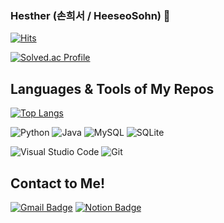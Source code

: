 ### Hesther (손희서 / HeeseoSohn) 👋

<!--
**hesthers/hesthers** is a ✨ _special_ ✨ repository because its `README.md` (this file) appears on your GitHub profile.

Here are some ideas to get you started:

- 🔭 I’m currently working on ...
- 🌱 I’m currently learning ...
- 👯 I’m looking to collaborate on ...
- 🤔 I’m looking for help with ...
- 💬 Ask me about ...
- 📫 How to reach me: ...
- 😄 Pronouns: ...
- ⚡ Fun fact: ...
-->

[![Hits](https://hits.seeyoufarm.com/api/count/incr/badge.svg?url=https%3A%2F%2Fgithub.com%2Fhesthers%2Fhesthers&count_bg=%23BAB3CD&title_bg=%23807A99&icon=adblock.svg&icon_color=%23A09AAF&title=hits&edge_flat=true)](https://hits.seeyoufarm.com)

[![Solved.ac Profile](http://mazassumnida.wtf/api/v2/generate_badge?boj=hesther38&show_icons=true&theme=cobalt)](https://solved.ac/hesther38/)

## Languages & Tools of My Repos
[![Top Langs](https://github-readme-stats.vercel.app/api/top-langs/?username=hesthers&layout=compact&langs_count=10&exclude_repo=hesthers.github.io)](https://github.com/hesthers/hesthers)

![Python](https://img.shields.io/badge/Python-3776AB.svg?&style=for-the-badge&logo=Python&logoColor=white)
![Java](https://img.shields.io/badge/Java-007396.svg?&style=for-the-badge&logo=Java&logoColor=white)
![MySQL](https://img.shields.io/badge/MySQL-4479A1.svg?&style=for-the-badge&logo=MySQL&logoColor=white)
![SQLite](https://img.shields.io/badge/SQLite-003B57.svg?&style=for-the-badge&logo=SQLite&logoColor=white)

![Visual Studio Code](https://img.shields.io/badge/Visual%20Studio%20Code-007ACC.svg?&style=for-the-badge&logo=Visual%20Studio%20Code&logoColor=white)
![Git](https://img.shields.io/badge/Git-F05032.svg?&style=for-the-badge&logo=Git&logoColor=white)

## Contact to Me!
[![Gmail Badge](https://img.shields.io/badge/Gmail-d14836?style=flat-square&logo=Gmail&logoColor=white&link=mailto:h2esthers@gmail.com)](mailto:h2esthers@gmail.com)
[![Notion Badge](https://img.shields.io/badge/Notion-000000?style=flat-square&logo=Notion&logoColor=white&link=https://xixihesther38.notion.site/Heeseo-Sohn-a6c85bd2bfe9410e9370c7fc16e21a1c)](https://xixihesther38.notion.site/Heeseo-Sohn-a6c85bd2bfe9410e9370c7fc16e21a1c)
